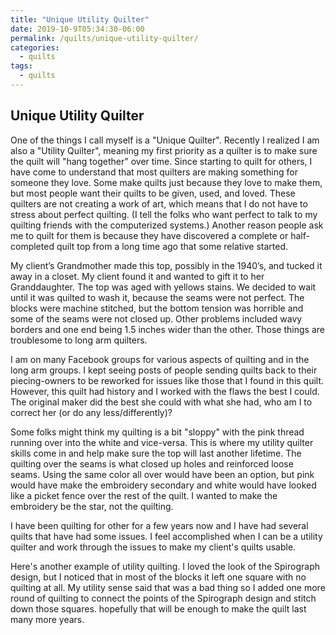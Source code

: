 ```yaml
---
title: "Unique Utility Quilter"
date: 2019-10-9T05:34:30-06:00
permalink: /quilts/unique-utility-quilter/
categories:
  - quilts
tags:
  - quilts
---
```

## Unique Utility Quilter
One of the things I call myself is a "Unique Quilter". Recently I realized I am also a "Utility Quilter", meaning my first priority as a quilter is to make sure the quilt will "hang together" over time. Since starting to quilt for others, I have come to understand that most quilters are making something for someone they love. Some make quilts just because they love to make them, but most people want their quilts to be given, used, and loved. These quilters are not creating a work of art, which means that I do not have to stress about perfect quilting. (I tell the folks who want perfect to talk to my quilting friends with the computerized systems.) Another reason people ask me to quilt for them is because they have discovered a complete or half-completed quilt top from a long time ago that some relative started.

My client’s Grandmother made this top, possibly in the 1940’s, and tucked it away in a closet. My client found it and wanted to gift it to her Granddaughter. The top was aged with yellows stains. We decided to wait until it was quilted to wash it, because the seams were not perfect. The blocks were machine stitched, but the bottom tension was horrible and some of the seams were not closed up. Other problems included wavy borders and one end being 1.5 inches wider than the other. Those things are troublesome to long arm quilters.

I am on many Facebook groups for various aspects of quilting and in the long arm groups. I kept seeing posts of people sending quilts back to their piecing-owners to be reworked for issues like those that I found in this quilt. However, this quilt had history and I worked with the flaws the best I could. The original maker did the best she could with what she had, who am I to correct her (or do any less/differently)?

Some folks might think my quilting is a bit "sloppy" with the pink thread running over into the white and vice-versa. This is where my utility quilter skills come in and help make sure the top will last another lifetime. The quilting over the seams is what closed up holes and reinforced loose seams. Using the same color all over would have been an option, but pink would have make the embroidery secondary and white would have looked like a picket fence over the rest of the quilt. I wanted to make the embroidery be the star, not the quilting.

I have been quilting for other for a few years now and I have had several quilts that have had some issues. I feel accomplished when I can be a utility quilter and work through the issues to make my client's quilts usable.

Here's another example of utility quilting. I loved the look of the Spirograph design, but I noticed that in most of the blocks it left one square with no quilting at all. My utility sense said that was a bad thing so I added one more round of quilting to connect the points of the Spirograph design and stitch down those squares. hopefully that will be enough to make the quilt last many more years.
